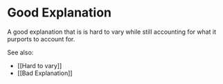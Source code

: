# Good Explanation

A good explanation that is is hard to vary while still 
accounting for what it purports to account for.

See also:

- [[Hard to vary]]
- [[Bad Explanation]]